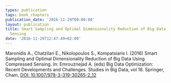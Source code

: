 ```yaml
---
types: publication
tags: book_chapters
publication_date: '2016-11-29T00:00:00'
layout: publication
title: Smart Sampling and Optimal Dimensionality Reduction of Big Data Using Compressed
  Sensing
date: '2016-11-29T12:47:49+02:00'
---
```

<p>Maronidis A., Chatzilari E., Nikolopoulos S., Kompatsiaris I. (2016) Smart Sampling and Optimal Dimensionality Reduction of Big Data Using Compressed Sensing. In: Emrouznejad A. (eds) Big Data Optimization: Recent Developments and Challenges. Studies in Big Data, vol 18. Springer, Cham, <a href="https://doi.org/10.1007/978-3-319-30265-2_12">DOI: 10.1007/978-3-319-30265-2_12</a></p>
